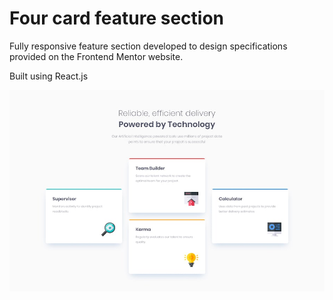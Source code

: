 # Four card feature section

Fully responsive feature section developed to design specifications provided on the Frontend Mentor website.

Built using React.js

![](src/images/four-card-feature-section-desktop.jpg)
